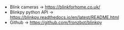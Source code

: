 * Blink cameras -> https://blinkforhome.co.uk/
* Blinkpy python API -> https://blinkpy.readthedocs.io/en/latest/README.html 
* Github -> https://github.com/fronzbot/blinkpy